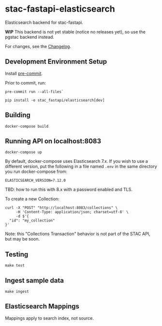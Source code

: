 # stac-fastapi-elasticsearch

Elasticsearch backend for stac-fastapi. 

**WIP** This backend is not yet stable (notice no releases yet), so use the pgstac backend instead.

For changes, see the [Changelog](CHANGELOG.md).

## Development Environment Setup

Install [pre-commit](https://pre-commit.com/#install).

Prior to commit, run:

```shell
pre-commit run --all-files`
```

```shell
pip install -e stac_fastapi/elasticsearch[dev]
```

## Building

```shell
docker-compose build
```

## Running API on localhost:8083

```shell
docker-compose up
```

By default, docker-compose uses Elasticsearch 7.x. If you wish to use a different version, put the following in a 
file named `.env` in the same directory you run docker-compose from:

```shell
ELASTICSEARCH_VERSION=7.12.0
```

TBD: how to run this with 8.x with a password enabled and TLS.

To create a new Collection:

```shell
curl -X "POST" "http://localhost:8083/collections" \
     -H 'Content-Type: application/json; charset=utf-8' \
     -d $'{
  "id": "my_collection"
}'
```

Note: this "Collections Transaction" behavior is not part of the STAC API, but may be soon.

## Testing

```shell
make test
```

## Ingest sample data

```shell
make ingest
```

## Elasticsearch Mappings

Mappings apply to search index, not source. 